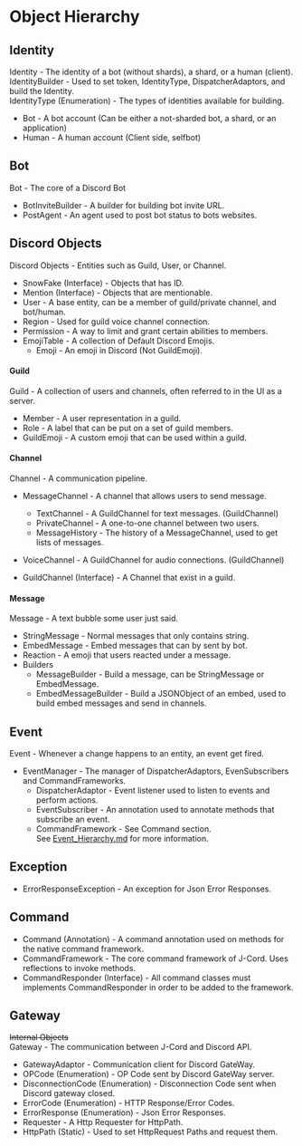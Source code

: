 # Object Hierarchy

## Identity
Identity - The identity of a bot (without shards), a shard, or a human (client).
<br />
IdentityBuilder - Used to set token, IdentityType, DispatcherAdaptors,
and build the Identity.
<br />
IdentityType (Enumeration) - The types of identities available for building.
 - Bot - A bot account (Can be either a not-sharded bot, a shard, or an application)
 - Human - A human account (Client side, selfbot)

## Bot
Bot - The core of a Discord Bot
 - BotInviteBuilder - A builder for building bot invite URL.
 - PostAgent - An agent used to post bot status to bots websites.

## Discord Objects
Discord Objects - Entities such as Guild, User, or Channel.
 - SnowFake (Interface) - Objects that has ID.
 - Mention (Interface) - Objects that are mentionable.
 - User - A base entity, can be a member of guild/private channel, and bot/human.
 - Region - Used for guild voice channel connection.
 - Permission - A way to limit and grant certain abilities to members.
 - EmojiTable - A collection of Default Discord Emojis.
   - Emoji - An emoji in Discord (Not GuildEmoji).

#### Guild
Guild - A collection of users and channels, often referred to in the UI as a server.
 - Member - A user representation in a guild.
 - Role - A label that can be put on a set of guild members.
 - GuildEmoji - A custom emoji that can be used within a guild.

#### Channel
Channel - A communication pipeline.
 - MessageChannel - A channel that allows users to send message.
   - TextChannel - A GuildChannel for text messages. (GuildChannel)
   - PrivateChannel - A one-to-one channel between two users.
   - MessageHistory - The history of a MessageChannel, used to get lists of messages.

 - VoiceChannel - A GuildChannel for audio connections. (GuildChannel)
 - GuildChannel (Interface) - A Channel that exist in a guild.

#### Message
Message - A text bubble some user just said.
 - StringMessage - Normal messages that only contains string.
 - EmbedMessage - Embed messages that can by sent by bot.
 - Reaction - A emoji that users reacted under a message.
 - Builders
   - MessageBuilder - Build a message, can be StringMessage or EmbedMessage.
   - EmbedMessageBuilder - Build a JSONObject of an embed, used to build
     embed messages and send in channels.

## Event
Event - Whenever a change happens to an entity, an event get fired.
 - EventManager - The manager of DispatcherAdaptors, EvenSubscribers and CommandFrameworks.
   - DispatcherAdaptor - Event listener used to listen to events and perform actions.
   - EventSubscriber - An annotation used to annotate methods that subscribe an event.
   - CommandFramework - See Command section. <br />
See [Event_Hierarchy.md](/docs/Event_Hierarchy.md) for more information.

## Exception
 - ErrorResponseException - An exception for Json Error Responses.

## Command
 - Command (Annotation) -  A command annotation used on methods for the native command framework.
 - CommandFramework - The core command framework of J-Cord. Uses reflections to invoke methods.
 - CommandResponder (Interface) - All command classes must implements CommandResponder in order to be added to the framework.

## Gateway
 ~~Internal Objects~~
<br />
Gateway - The communication between J-Cord and Discord API.
 - GatewayAdaptor - Communication client for Discord GateWay.
 - OPCode (Enumeration) - OP Code sent by Discord GateWay server.
 - DisconnectionCode (Enumeration) - Disconnection Code sent when Discord gateway closed.
 - ErrorCode (Enumeration) - HTTP Response/Error Codes.
 - ErrorResponse (Enumeration) - Json Error Responses.
 - Requester - A Http Requester for HttpPath.
 - HttpPath (Static) - Used to set HttpRequest Paths and request them.